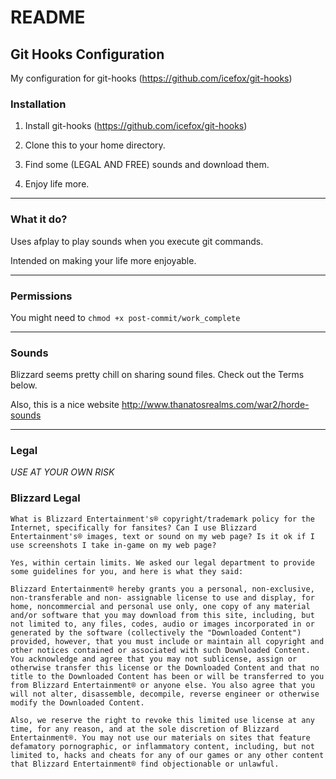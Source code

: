# README

## Git Hooks Configuration

My configuration for git-hooks (<https://github.com/icefox/git-hooks>)

### Installation

1. Install git-hooks (<https://github.com/icefox/git-hooks>)

2. Clone this to your home directory.

3. Find some (LEGAL AND FREE) sounds and download them.

4. Enjoy life more.

---

### What it do?

Uses afplay to play sounds when you execute git commands.

Intended on making your life more enjoyable.

---

### Permissions

You might need to `chmod +x post-commit/work_complete`

---

### Sounds

Blizzard seems pretty chill on sharing sound files. Check out the Terms below.

Also, this is a nice website
<http://www.thanatosrealms.com/war2/horde-sounds>

---

### Legal

*USE AT YOUR OWN RISK*

### Blizzard Legal

```
What is Blizzard Entertainment's® copyright/trademark policy for the Internet, specifically for fansites? Can I use Blizzard Entertainment's® images, text or sound on my web page? Is it ok if I use screenshots I take in-game on my web page?

Yes, within certain limits. We asked our legal department to provide some guidelines for you, and here is what they said:

Blizzard Entertainment® hereby grants you a personal, non-exclusive, non-transferable and non- assignable license to use and display, for home, noncommercial and personal use only, one copy of any material and/or software that you may download from this site, including, but not limited to, any files, codes, audio or images incorporated in or generated by the software (collectively the "Downloaded Content") provided, however, that you must include or maintain all copyright and other notices contained or associated with such Downloaded Content. You acknowledge and agree that you may not sublicense, assign or otherwise transfer this license or the Downloaded Content and that no title to the Downloaded Content has been or will be transferred to you from Blizzard Entertainment® or anyone else. You also agree that you will not alter, disassemble, decompile, reverse engineer or otherwise modify the Downloaded Content.

Also, we reserve the right to revoke this limited use license at any time, for any reason, and at the sole discretion of Blizzard Entertainment®. You may not use our materials on sites that feature defamatory pornographic, or inflammatory content, including, but not limited to, hacks and cheats for any of our games or any other content that Blizzard Entertainment® find objectionable or unlawful.
```
